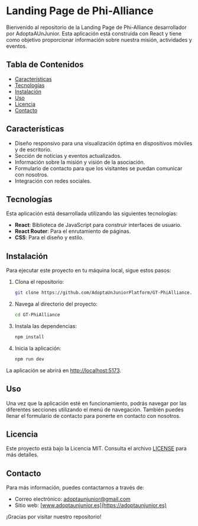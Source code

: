 
# Landing Page de Phi-Alliance

Bienvenido al repositorio de la Landing Page de Phi-Alliance desarrollador por AdoptaAUnJunior. Esta aplicación está construida con React y tiene como objetivo proporcionar información sobre nuestra misión, actividades y eventos.

## Tabla de Contenidos

- [Características](#características)
- [Tecnologías](#tecnologías)
- [Instalación](#instalación)
- [Uso](#uso)
- [Licencia](#licencia)
- [Contacto](#contacto)

## Características

- Diseño responsivo para una visualización óptima en dispositivos móviles y de escritorio.
- Sección de noticias y eventos actualizados.
- Información sobre la misión y visión de la asociación.
- Formulario de contacto para que los visitantes se puedan comunicar con nosotros.
- Integración con redes sociales.

## Tecnologías

Esta aplicación está desarrollada utilizando las siguientes tecnologías:

- **React**: Biblioteca de JavaScript para construir interfaces de usuario.
- **React Router**: Para el enrutamiento de páginas.
- **CSS**: Para el diseño y estilo.

## Instalación

Para ejecutar este proyecto en tu máquina local, sigue estos pasos:

1. Clona el repositorio:

   ```bash
   git clone https://github.com/AdoptaUnJuniorPlatform/GT-PhiAlliance.git
   ```

2. Navega al directorio del proyecto:

   ```bash
   cd GT-PhiAlliance
   ```

3. Instala las dependencias:

   ```bash
   npm install
   ```

4. Inicia la aplicación:

   ```bash
   npm run dev
   ```

La aplicación se abrirá en [http://localhost:5173](http://localhost:5173).

## Uso

Una vez que la aplicación esté en funcionamiento, podrás navegar por las diferentes secciones utilizando el menú de navegación. También puedes llenar el formulario de contacto para ponerte en contacto con nosotros.

## Licencia

Este proyecto está bajo la Licencia MIT. Consulta el archivo [LICENSE](LICENSE) para más detalles.

## Contacto

Para más información, puedes contactarnos a través de:

- Correo electrónico: [adoptaunjunior@gmail.com](mailto:adoptaunjunior@gmail.com)
- Sitio web: [www.adoptaunjunior.es](https://adoptaunjunior.es)

¡Gracias por visitar nuestro repositorio!